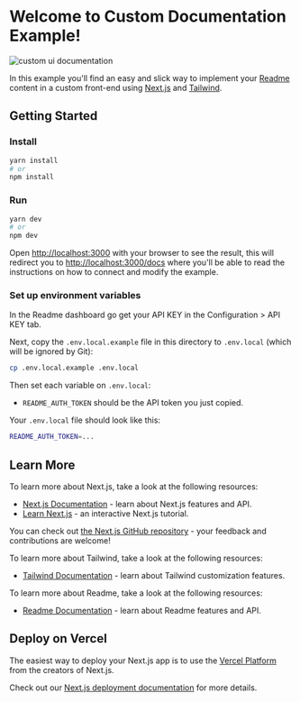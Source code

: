# Welcome to Custom Documentation Example!

![custom ui documentation](https://user-images.githubusercontent.com/18171127/96633996-44c2cc00-12f0-11eb-999b-ae9330d0a6c5.png)
 
In this example you'll find an easy and slick way to implement your [Readme](https://readme.com/) content in a custom front-end using [Next.js](https://nextjs.org/) and [Tailwind](https://tailwindcss.com/).

## Getting Started

### Install

```bash
yarn install
# or
npm install
```

### Run

```bash
yarn dev
# or
npm dev
```

Open [http://localhost:3000](http://localhost:3000) with your browser to see the result, this will redirect you to [http://localhost:3000/docs](http://localhost:3000/docs) where you'll be able to read the instructions on how to connect and modify the example.

### Set up environment variables

In the Readme dashboard go get your API KEY in the Configuration > API KEY tab.

Next, copy the `.env.local.example` file in this directory to `.env.local` (which will be ignored by Git):

```bash
cp .env.local.example .env.local
```

Then set each variable on `.env.local`:

- `README_AUTH_TOKEN` should be the API token you just copied.

Your `.env.local` file should look like this:

```bash
README_AUTH_TOKEN=...
```

## Learn More

To learn more about Next.js, take a look at the following resources:

- [Next.js Documentation](https://nextjs.org/docs) - learn about Next.js features and API.
- [Learn Next.js](https://nextjs.org/learn) - an interactive Next.js tutorial.

You can check out [the Next.js GitHub repository](https://github.com/vercel/next.js/) - your feedback and contributions are welcome!

To learn more about Tailwind, take a look at the following resources:

- [Tailwind Documentation](https://tailwindcss.com/docs/installation) - learn about Tailwind customization features.

To learn more about Readme, take a look at the following resources:

- [Readme Documentation](https://docs.readme.com/developers/reference/intro) - learn about Readme features and API.


## Deploy on Vercel

The easiest way to deploy your Next.js app is to use the [Vercel Platform](https://vercel.com/import/git?c=1&s=https://github.com/scaleapi/custom-documentation-example&env=README_AUTH_TOKEN&envDescription=Required%20to%20connect%20the%20app%20with%20ReadMe&envLink=https://github.com/scaleapi/custom-documentation-example%23set-up-environment-variables) from the creators of Next.js.

Check out our [Next.js deployment documentation](https://nextjs.org/docs/deployment) for more details.
